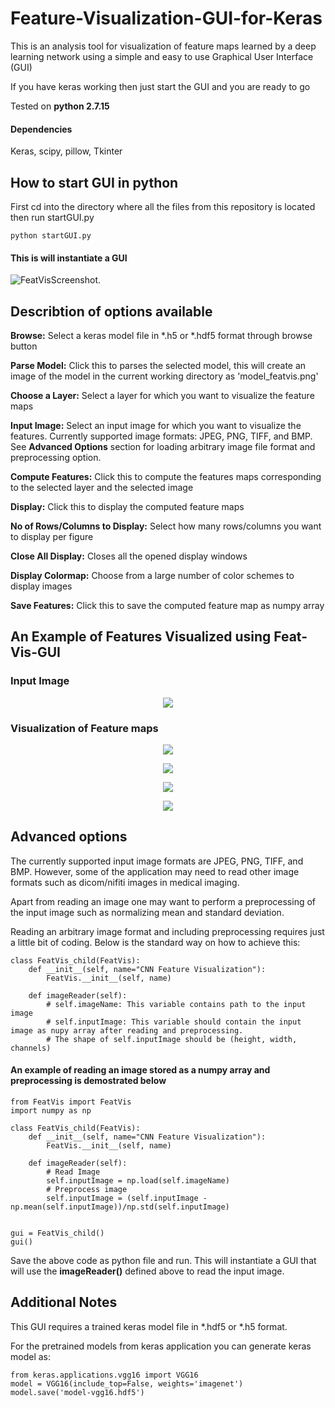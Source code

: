 # Feature-Visualization-GUI-for-Keras
This is an analysis tool for visualization of feature maps learned by a deep learning network using a simple and easy to use Graphical User Interface (GUI) 

If you have keras working then just start the GUI and you are ready to go

Tested on **python 2.7.15**
#### Dependencies
Keras, scipy, pillow, Tkinter


## How to start GUI in python
First cd into the directory where all the files from this repository is located then run startGUI.py
````
python startGUI.py
````
#### This is will instantiate a GUI

![FeatVisScreenshot](https://github.com/kamleshpawar17/Feature-Visualization-GUI-for-Keras/blob/master/screenshots/Feat-Vis-GUI.png).


## Describtion of options available
**Browse:** Select a keras model file in *.h5 or *.hdf5 format through browse button

**Parse Model:** Click this to parses the selected model, this will create an image of the model in the current working directory as 'model_featvis.png'

**Choose a Layer:** Select a layer for which you want to visualize the feature maps

**Input Image:** Select an input image for which you want to visualize the features. Currently supported image formats: JPEG, PNG, TIFF, and BMP. See **Advanced Options** section for loading arbitrary image file format and preprocessing option. 

**Compute Features:** Click this to compute the features maps corresponding to the selected layer and the selected image

**Display:** Click this to display the computed feature maps 

**No of Rows/Columns to Display:** Select how many rows/columns you want to display per figure

**Close All Display:** Closes all the opened display windows

**Display Colormap:** Choose from a large number of color schemes to display images

**Save Features:** Click this to save the computed feature map as numpy array



## An Example of Features Visualized using Feat-Vis-GUI
### Input Image
<p align="center">
  <img src="https://github.com/kamleshpawar17/Feature-Visualization-GUI-for-Keras/blob/master/screenshots/input.png">
</p>

### Visualization of Feature maps
<p align="center">
  <img src="https://github.com/kamleshpawar17/Feature-Visualization-GUI-for-Keras/blob/master/screenshots/1.png">
</p>
<p align="center">
  <img src="https://github.com/kamleshpawar17/Feature-Visualization-GUI-for-Keras/blob/master/screenshots/2.png">
</p>
<p align="center">
  <img src="https://github.com/kamleshpawar17/Feature-Visualization-GUI-for-Keras/blob/master/screenshots/3.png">
</p>
<p align="center">
  <img src="https://github.com/kamleshpawar17/Feature-Visualization-GUI-for-Keras/blob/master/screenshots/4.png">
</p>

## Advanced options
The currently supported input image formats are JPEG, PNG, TIFF, and BMP. However, some of the application may need to read other image formats such as dicom/nifiti images in medical imaging.

Apart from reading an image one may want to perform a preprocessing of the input image such as normalizing mean and standard deviation.

Reading an arbitrary image format and including preprocessing requires just a little bit of coding. Below is the standard way on how to achieve this:
````
class FeatVis_child(FeatVis):
    def __init__(self, name="CNN Feature Visualization"):
        FeatVis.__init__(self, name)

    def imageReader(self):
        # self.imageName: This variable contains path to the input image
        # self.inputImage: This variable should contain the input image as nupy array after reading and preprocessing.
        # The shape of self.inputImage should be (height, width, channels)
````

#### An example of reading an image stored as a numpy array and preprocessing is demostrated below
````
from FeatVis import FeatVis
import numpy as np

class FeatVis_child(FeatVis):
    def __init__(self, name="CNN Feature Visualization"):
        FeatVis.__init__(self, name)

    def imageReader(self):
        # Read Image
        self.inputImage = np.load(self.imageName)
        # Preprocess image 
        self.inputImage = (self.inputImage - np.mean(self.inputImage))/np.std(self.inputImage)


gui = FeatVis_child()
gui()

````

Save the above code as python file and run. This will instantiate a GUI that will use the **imageReader()** defined above to read the input image.

## Additional Notes
This GUI requires a trained keras model file in *.hdf5 or *.h5 format.

For the pretrained models from keras application you can generate keras model as:

````
from keras.applications.vgg16 import VGG16
model = VGG16(include_top=False, weights='imagenet')
model.save('model-vgg16.hdf5')
````







